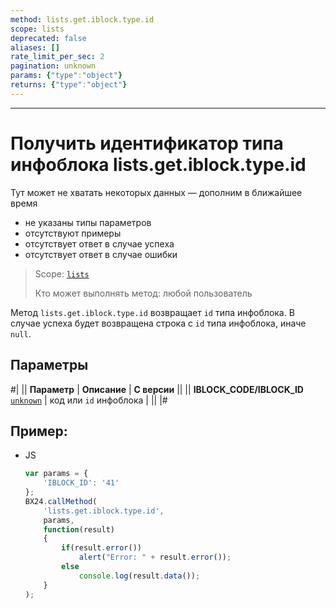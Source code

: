 ```yaml
---
method: lists.get.iblock.type.id
scope: lists
deprecated: false
aliases: []
rate_limit_per_sec: 2
pagination: unknown
params: {"type":"object"}
returns: {"type":"object"}
---
```



---

# Получить идентификатор типа инфоблока lists.get.iblock.type.id



Тут может не хватать некоторых данных — дополним в ближайшее время







- не указаны типы параметров
- отсутствуют примеры
- отсутствует ответ в случае успеха
- отсутствует ответ в случае ошибки





> Scope: [`lists`](../../scopes/permissions.md)
>
> Кто может выполнять метод: любой пользователь

Метод `lists.get.iblock.type.id` возвращает `id` типа инфоблока. В случае успеха будет возвращена строка с `id` типа инфоблока, иначе `null`.

## Параметры

#|
|| **Параметр** | **Описание** | **С версии** ||
|| **IBLOCK_CODE/IBLOCK_ID**
[`unknown`](../../data-types.md) | код или `id` инфоблока | ||
|#

## Пример:



- JS

    ```js
    var params = {
        'IBLOCK_ID': '41'
    };
    BX24.callMethod(
        'lists.get.iblock.type.id',
        params,
        function(result)
        {
            if(result.error())
                alert("Error: " + result.error());
            else
                console.log(result.data());
        }
    );
    ```






